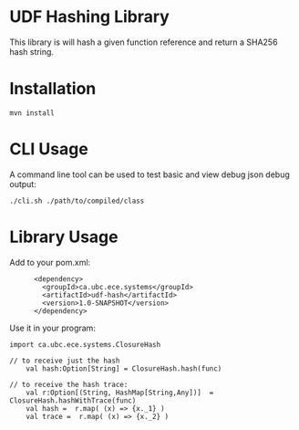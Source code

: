 # UDF Hashing Library
This library is will hash a given function reference and return a SHA256 hash
string.

# Installation
```
mvn install
```

# CLI Usage
A command line tool can be used to test basic and view debug json debug output:
```
./cli.sh ./path/to/compiled/class
```

# Library Usage
Add to your pom.xml:
```
	  <dependency>
        <groupId>ca.ubc.ece.systems</groupId>
        <artifactId>udf-hash</artifactId>
        <version>1.0-SNAPSHOT</version>
      </dependency>
```

Use it in your program:
```
import ca.ubc.ece.systems.ClosureHash

// to receive just the hash
	val hash:Option[String] = ClosureHash.hash(func)

// to receive the hash trace:
	val r:Option[(String, HashMap[String,Any])]  = ClosureHash.hashWithTrace(func)
	val hash =  r.map( (x) => {x._1} )
	val trace =  r.map( (x) => {x._2} )
```
